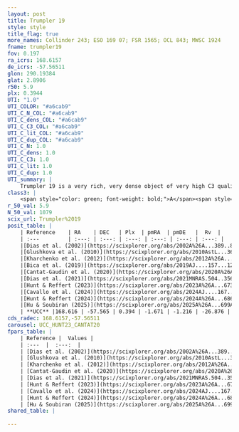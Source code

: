 ```yaml
---
layout: post
title: Trumpler 19
style: style
title_flag: true
more_names: Collinder 243; ESO 169 07; FSR 1565; OCL 843; MWSC 1924
fname: trumpler19
fov: 0.197
ra_icrs: 168.6157
de_icrs: -57.56511
glon: 290.19384
glat: 2.8906
r50: 5.9
plx: 0.3944
UTI: "1.0"
UTI_COLOR: "#a6cab9"
UTI_C_N_COL: "#a6cab9"
UTI_C_dens_COL: "#a6cab9"
UTI_C_C3_COL: "#a6cab9"
UTI_C_lit_COL: "#a6cab9"
UTI_C_dup_COL: "#a6cab9"
UTI_C_N: 1.0
UTI_C_dens: 1.0
UTI_C_C3: 1.0
UTI_C_lit: 1.0
UTI_C_dup: 1.0
UTI_summary: |
    Trumpler 19 is a very rich, very dense object of very high C3 quality. It is very well-studied in the literature.
class3: |
    <span style="color: green; font-weight: bold;">A</span><span style="color: green; font-weight: bold;">A</span>
r_50_val: 5.9
N_50_val: 1079
scix_url: Trumpler%2019
posit_table: |
    | Reference    | RA    | DEC   | Plx  | pmRA  | pmDE   |  Rv  |
    | :---         | :---: | :---: | :---: | :---: | :---: | :---: |
    |[Dias et al. (2002)](https://scixplorer.org/abs/2002A%26A...389..871D) | 168.583 | -57.551 | -- | -4.49 | 0.62 | -- |
    |[Glushkova et al. (2010)](https://scixplorer.org/abs/2010AstL...36...75G) | 168.584 | -57.551 | -- | -- | -- | -- |
    |[Kharchenko et al. (2012)](https://scixplorer.org/abs/2012A%26A...543A.156K) | 168.562 | -57.535 | -- | -13.35 | 3.93 | -- |
    |[Bica et al. (2019)](https://scixplorer.org/abs/2019AJ....157...12B) | 168.602 | -57.549 | -- | -- | -- | -- |
    |[Cantat-Gaudin et al. (2020)](https://scixplorer.org/abs/2020A%26A...640A...1C) | 168.623 | -57.563 | 0.374 | -1.675 | -1.237 | -- |
    |[Dias et al. (2021)](https://scixplorer.org/abs/2021MNRAS.504..356D) | 168.619 | -57.56 | 0.372 | -1.674 | -1.228 | -26.414 |
    |[Hunt & Reffert (2023)](https://scixplorer.org/abs/2023A%26A...673A.114H) | 168.625 | -57.564 | 0.397 | -1.661 | -1.217 | -27.974 |
    |[Cavallo et al. (2024)](https://scixplorer.org/abs/2024AJ....167...12C) | 168.627 | -57.567 | 0.396 | -- | -- | -- |
    |[Hunt & Reffert (2024)](https://scixplorer.org/abs/2024A%26A...686A..42H) | 168.625 | -57.564 | 0.397 | -1.661 | -1.217 | -27.974 |
    |[Hu & Soubiran (2025)](https://scixplorer.org/abs/2025A%26A...699A.246H) | 168.627 | -57.567 | -- | -- | -- | -- |
    | **UCC** |168.616 | -57.565 | 0.394 | -1.671 | -1.216 | -26.876 | 
cds_radec: 168.6157,-57.56511
carousel: UCC_HUNT23_CANTAT20
fpars_table: |
    | Reference |  Values |
    | :---  |  :---:  |
    | [Dias et al. (2002)](https://scixplorer.org/abs/2002A%26A...389..871D) | `E(B-V)=0.08, Dist=1900.0, Age=9.65` |
    | [Glushkova et al. (2010)](https://scixplorer.org/abs/2010AstL...36...75G) | `E(B-V)=0.08, Dm=11.4, Age=9.65` |
    | [Kharchenko et al. (2012)](https://scixplorer.org/abs/2012A%26A...543A.156K) | `e_bv=0.094, distance=1968, log_age=9.65` |
    | [Cantat-Gaudin et al. (2020)](https://scixplorer.org/abs/2020A%26A...640A...1C) | `AVNN=0.37, DMNN=12, AgeNN=9.69` |
    | [Dias et al. (2021)](https://scixplorer.org/abs/2021MNRAS.504..356D) | `Av=0.63, Dist=2344, logage=9.616, [Fe/H]=-0.015` |
    | [Hunt & Reffert (2023)](https://scixplorer.org/abs/2023A%26A...673A.114H) | `AV50=0.428, diffAV50=0.875, MOD50=11.86, logAge50=9.341` |
    | [Cavallo et al. (2024)](https://scixplorer.org/abs/2024AJ....167...12C) | `AV50=0.69, dMod50=11.72, logAge50=9.54, [Fe/H]50=0.0` |
    | [Hunt & Reffert (2024)](https://scixplorer.org/abs/2024A%26A...686A..42H) | `MassJ=3451.85` |
    | [Hu & Soubiran (2025)](https://scixplorer.org/abs/2025A%26A...699A.246H) | `MA22=-0.27, MA23f=-0.2, MA23g=0.01, MZ23=-0.13, MK24=-0.17, MF24=-0.1` |
shared_table: |
    
---
```

